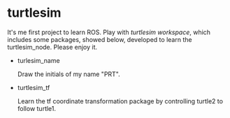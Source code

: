 # turtlesim
It's me first project to learn ROS. Play with *turtlesim workspace*, which includes some packages, showed below, developed to learn the turtlesim_node. Please enjoy it.

+ turlesim_name

  Draw the initials of my name "PRT".

+ turtlesim_tf

  Learn the tf coordinate transformation package by controlling turtle2 to follow turtle1.
